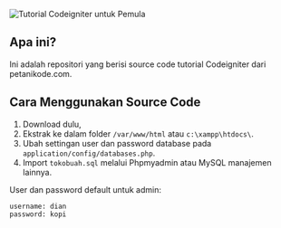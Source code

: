 ![Tutorial Codeigniter untuk Pemula](https://www.petanikode.com/img/ci/db/add-success.png)

## Apa ini?

Ini adalah repositori yang berisi source code tutorial Codeigniter
dari petanikode.com. 


## Cara Menggunakan Source Code

1. Download dulu,
2. Ekstrak ke dalam folder `/var/www/html` atau `c:\xampp\htdocs\`.
3. Ubah settingan user dan password database pada `application/config/databases.php`.
4. Import `tokobuah.sql` melalui Phpmyadmin atau MySQL manajemen lainnya.

User dan password default untuk admin:

```
username: dian
password: kopi
```